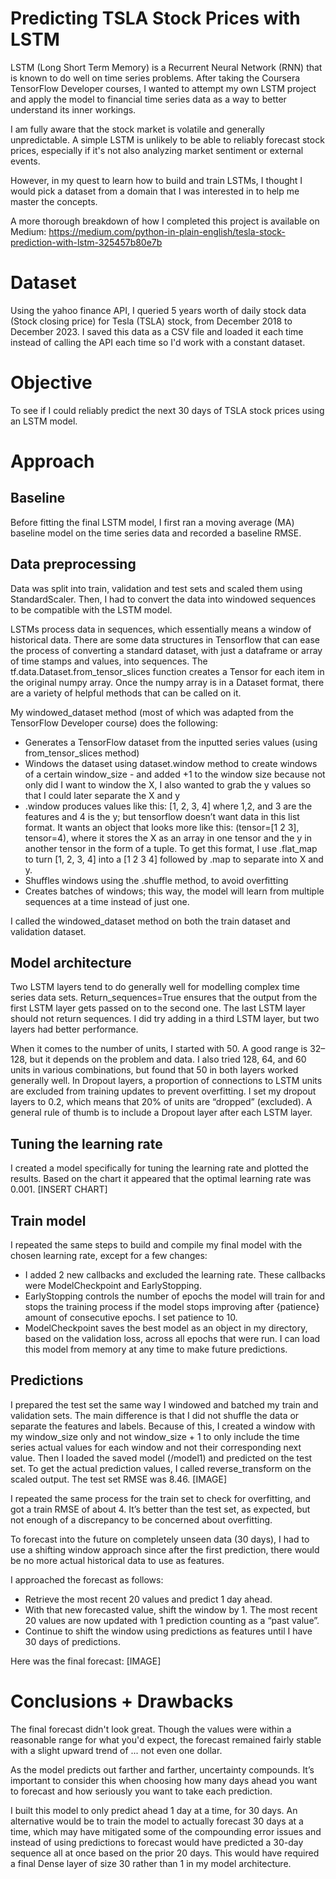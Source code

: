 # Predicting TSLA Stock Prices with LSTM 
LSTM (Long Short Term Memory) is a Recurrent Neural Network (RNN) that is known to do well on time series problems. After taking the Coursera TensorFlow Developer courses, I wanted to attempt my own LSTM project and apply the model to financial time series data as a way to better understand its inner workings. 

I am fully aware that the stock market is volatile and generally unpredictable. A simple LSTM is unlikely to be able to reliably forecast stock prices, especially if it's not also analyzing market sentiment or external events. 

However, in my quest to learn how to build and train LSTMs, I thought I would pick a dataset from a domain that I was interested in to help me master the concepts.

A more thorough breakdown of how I completed this project is available on Medium: https://medium.com/python-in-plain-english/tesla-stock-prediction-with-lstm-325457b80e7b

# Dataset
Using the yahoo finance API, I queried 5 years worth of daily stock data (Stock closing price) for Tesla (TSLA) stock, from December 2018 to December 2023.
I saved this data as a CSV file and loaded it each time instead of calling the API each time so I'd work with a constant dataset.

# Objective
To see if I could reliably predict the next 30 days of TSLA stock prices using an LSTM model.

# Approach

## Baseline
Before fitting the final LSTM model, I first ran a moving average (MA) baseline model on the time series data and recorded a baseline RMSE.

## Data preprocessing
Data was split into train, validation and test sets and scaled them using StandardScaler. Then, I had to convert the data into windowed sequences to be compatible with the LSTM model.

LSTMs process data in sequences, which essentially means a window of historical data. There are some data structures in Tensorflow that can ease the process of converting a standard dataset, with just a dataframe or array of time stamps and values, into sequences.
The tf.data.Dataset.from_tensor_slices function creates a Tensor for each item in the original numpy array. Once the numpy array is in a Dataset format, there are a variety of helpful methods that can be called on it.

My windowed_dataset method (most of which was adapted from the TensorFlow Developer course) does the following:
* Generates a TensorFlow dataset from the inputted series values (using from_tensor_slices method)
* Windows the dataset using dataset.window method to create windows of a certain window_size - and added +1 to the window size because not only did I want to window the X, I also wanted to grab the y values so that I could later separate the X and y
* .window produces values like this: [1, 2, 3, 4] where 1,2, and 3 are the features and 4 is the y; but tensorflow doesn’t want data in this list format. It wants an object that looks more like this: (tensor=[1 2 3], tensor=4), where it stores the X as an array in one tensor and the y in another tensor in the form of a tuple. To get this format, I use .flat_map to turn [1, 2, 3, 4] into a [1 2 3 4] followed by .map to separate into X and y.
* Shuffles windows using the .shuffle method, to avoid overfitting
* Creates batches of windows; this way, the model will learn from multiple sequences at a time instead of just one.

I called the windowed_dataset method on both the train dataset and validation dataset.

## Model architecture
Two LSTM layers tend to do generally well for modelling complex time series data sets. Return_sequences=True ensures that the output from the first LSTM layer gets passed on to the second one. The last LSTM layer should not return sequences. I did try adding in a third LSTM layer, but two layers had better performance.

When it comes to the number of units, I started with 50. A good range is 32–128, but it depends on the problem and data. I also tried 128, 64, and 60 units in various combinations, but found that 50 in both layers worked generally well.
In Dropout layers, a proportion of connections to LSTM units are excluded from training updates to prevent overfitting. I set my dropout layers to 0.2, which means that 20% of units are “dropped” (excluded). A general rule of thumb is to include a Dropout layer after each LSTM layer.

## Tuning the learning rate
I created a model specifically for tuning the learning rate and plotted the results. Based on the chart it appeared that the optimal learning rate was 0.001.
[INSERT CHART]

## Train model
I repeated the same steps to build and compile my final model with the chosen learning rate, except for a few changes:
* I added 2 new callbacks and excluded the learning rate. These callbacks were ModelCheckpoint and EarlyStopping.
* EarlyStopping controls the number of epochs the model will train for and stops the training process if the model stops improving after {patience} amount of consecutive epochs. I set patience to 10.
* ModelCheckpoint saves the best model as an object in my directory, based on the validation loss, across all epochs that were run. I can load this model from memory at any time to make future predictions.

## Predictions
I prepared the test set the same way I windowed and batched my train and validation sets. The main difference is that I did not shuffle the data or separate the features and labels. Because of this, I created a window with my window_size only and not window_size + 1 to only include the time series actual values for each window and not their corresponding next value.
Then I loaded the saved model (/model1) and predicted on the test set. To get the actual prediction values, I called reverse_transform on the scaled output. The test set RMSE was 8.46.
[IMAGE]

I repeated the same process for the train set to check for overfitting, and got a train RMSE of about 4. It’s better than the test set, as expected, but not enough of a discrepancy to be concerned about overfitting.

To forecast into the future on completely unseen data (30 days), I had to use a shifting window approach since after the first prediction, there would be no more actual historical data to use as features.

I approached the forecast as follows:
* Retrieve the most recent 20 values and predict 1 day ahead.
* With that new forecasted value, shift the window by 1. The most recent 20 values are now updated with 1 prediction counting as a “past value”.
* Continue to shift the window using predictions as features until I have 30 days of predictions.

Here was the final forecast:
[IMAGE]

# Conclusions + Drawbacks
The final forecast didn't look great. Though the values were within a reasonable range for what you'd expect, the forecast remained fairly stable with a slight upward trend of ... not even one dollar.

As the model predicts out farther and farther, uncertainty compounds. It’s important to consider this when choosing how many days ahead you want to forecast and how seriously you want to take each prediction.

I built this model to only predict ahead 1 day at a time, for 30 days. An alternative would be to train the model to actually forecast 30 days at a time, which may have mitigated some of the compounding error issues and instead of using predictions to forecast would have predicted a 30-day sequence all at once based on the prior 20 days. This would have required a final Dense layer of size 30 rather than 1 in my model architecture. 

